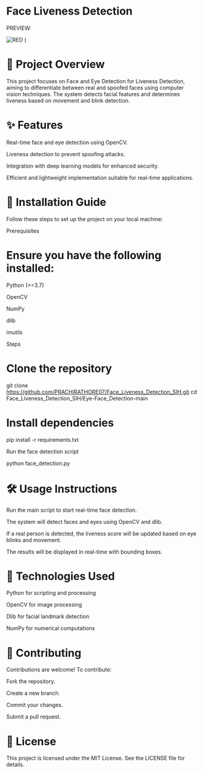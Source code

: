 # Face Liveness Detection
PREVIEW:

![RED (](https://github.com/user-attachments/assets/790eb6f2-c8fb-429c-8cb6-e5ea773587e9)

# 📌 Project Overview

This project focuses on Face and Eye Detection for Liveness Detection, aiming to differentiate between real and spoofed faces using computer vision techniques. The system detects facial features and determines liveness based on movement and blink detection.

# ✨ Features

Real-time face and eye detection using OpenCV.

Liveness detection to prevent spoofing attacks.

Integration with deep learning models for enhanced security.

Efficient and lightweight implementation suitable for real-time applications.

# 🚀 Installation Guide

Follow these steps to set up the project on your local machine:

Prerequisites

# Ensure you have the following installed:

Python (>=3.7)

OpenCV

NumPy

dlib

imutils

Steps

# Clone the repository

git clone https://github.com/PRACHIRATHORE07/Face_Liveness_Detection_SIH.git
cd Face_Liveness_Detection_SIH/Eye-Face_Detection-main

# Install dependencies

pip install -r requirements.txt

Run the face detection script

python face_detection.py

# 🛠️ Usage Instructions

Run the main script to start real-time face detection.

The system will detect faces and eyes using OpenCV and dlib.

If a real person is detected, the liveness score will be updated based on eye blinks and movement.

The results will be displayed in real-time with bounding boxes.

# 🔧 Technologies Used

Python for scripting and processing

OpenCV for image processing

Dlib for facial landmark detection

NumPy for numerical computations

# 🤝 Contributing

Contributions are welcome! To contribute:

Fork the repository.

Create a new branch.

Commit your changes.

Submit a pull request.


# 📜 License

This project is licensed under the MIT License. See the LICENSE file for details.

